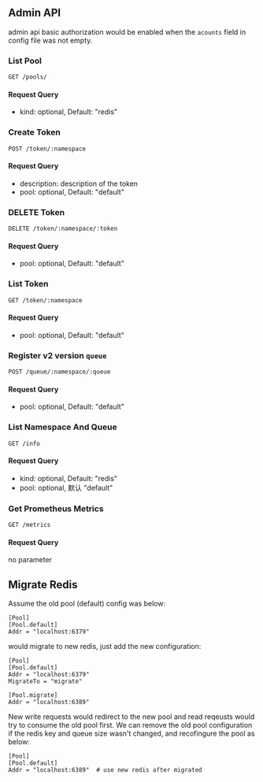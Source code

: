 ## Admin API

admin api basic authorization would be enabled when the `acounts` field in config file was not empty.

### List Pool 

```
GET /pools/
```

#### Request Query

- kind: optional, Default: "redis"

### Create Token 

```
POST /token/:namespace
```

#### Request Query

- description: description of the token
- pool: optional, Default: "default"


### DELETE Token

```
DELETE /token/:namespace/:token
```

#### Request Query
- pool: optional, Default: "default"


### List Token 

```
GET /token/:namespace
```

#### Request Query
- pool: optional, Default: "default"

### Register v2 version `queue`

```
POST /queue/:namespace/:queue
```

#### Request Query

- pool: optional, Default: "default"

### List Namespace And Queue

```
GET /info
```

#### Request Query
- kind: optional, Default: "redis"
- pool: optional, 默认 "default"

### Get Prometheus Metrics 

```
GET /metrics
```

#### Request Query

no parameter

## Migrate Redis

Assume the old pool (default) config was below:

```
[Pool]
[Pool.default]
Addr = "localhost:6379"
```

would migrate to new redis, just add the new configuration:

```
[Pool]
[Pool.default]
Addr = "localhost:6379"
MigrateTo = "migrate"

[Pool.migrate]
Addr = "localhost:6389"
```

New write requests would redirect to the new pool and read reqeusts would try to consume the old pool first. We
can remove the old pool configuration if the redis key and queue size wasn't changed, and recofingure the pool as below:

```
[Pool]
[Pool.default]
Addr = "localhost:6389"  # use new redis after migrated 
```
